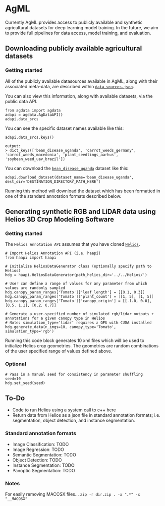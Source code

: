 # AgML
Currently AgML provides access to publicly available and synthetic agricultural datasets for deep learning model training. In the future, we aim to provide full pipelines for data access, model training, and evaluation.

## Downloading publicly available agricultural datasets
### Getting started
All of the publicly available datasources available in AgML, along with their associated meta-data, are described within [`data_sources.json`](/src/assets/data_sources.json). 

You can also view this information, along with available datasets, via the public data API.

```
from agdata import agdata
adapi = agdata.AgDataAPI()
adapi.data_srcs
```

You can see the specific dataset names available like this:

```
adapi.data_srcs.keys()
```

```
output:
> dict_keys(['bean_disease_uganda', 'carrot_weeds_germany', 'carrot_weeds_macedonia', 'plant_seedlings_aarhus', 'soybean_weed_uav_brazil'])
```

You can download the [`bean_disease_uganda`](https://github.com/AI-Lab-Makerere/ibean/) dataset like this:

```
adapi.download_dataset(dataset_name='bean_disease_uganda', dest_dir='DESTINATION_DIRECTORY_PATH_HERE')
```

Running this method will download the dataset which has been formatted in one of the standard annotation formats described below.

## Generating synthetic RGB and LiDAR data using Helios 3D Crop Modeling Software
### Getting started
The `Helios Annotation API` assumes that you have cloned [`Helios`](https://github.com/PlantSimulationLab/Helios).

```
# Import Helios Annotation API (i.e. haapi)
from haapi import haapi

# Initialize HeliosDataGenerator class (optionally specify path to Helios)
hdg = haapi.HeliosDataGenerator(path_helios_dir='../../Helios/') 

# User can define a range of values for any parameter from which values are randomly sampled
hdg.canopy_param_ranges['Tomato']['leaf_length'] = [[0.1, 0.3]]
hdg.canopy_param_ranges['Tomato']['plant_count'] = [[1, 5], [1, 5]]
hdg.canopy_param_ranges['Tomato']['canopy_origin'] = [[-1.0, 0.0], [0.5, 1.1], [0.2, 0.7]]

# Generate a user-specified number of simulated rgb/lidar outputs + annotations for a given canopy type in Helios
# Note: simulation_type='lidar' requires a GPU with CUDA installed
hdg.generate_data(n_imgs=10, canopy_type='Tomato', simulation_type='rgb')
```

Running this code block generates 10 xml files which will be used to initialize Helios crop geometries. The geometries are random combinations of the user specified range of values defined above. 

### Optional
```
# Pass in a manual seed for consistency in parameter shuffling
seed=10
hdg.set_seed(seed)
```

## To-Do
- Code to run Helios using a system call to c++ here
- Return data from Helios as a json file in standard annotation formats; i.e. segmentation, object detection, and instance segmentation.

### Standard annotation formats

- Image Classification: TODO
- Image Regression: TODO
- Semantic Segmentation: TODO
- Object Detection: TODO
- Instance Segmentation: TODO
- Panoptic Segmentation: TODO

### Notes
For easily removing MACOSX files...
`zip -r dir.zip . -x ".*" -x "__MACOSX"`
